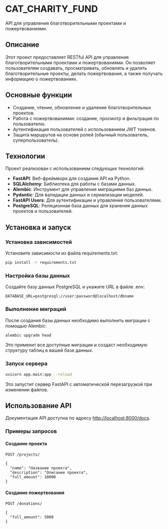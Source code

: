 # CAT_CHARITY_FUND
API для управления благотворительными проектами и пожертвованиями.

## Описание
Этот проект предоставляет RESTful API для управления благотворительными проектами и пожертвованиями. Он позволяет пользователям создавать, просматривать, обновлять и удалять благотворительные проекты, делать пожертвования, а также получать информацию о пожертвованиях.

## Основные функции
- Создание, чтение, обновление и удаление благотворительных проектов.
- Работа с пожертвованиями: создание, просмотр и фильтрация по пользователю.
- Аутентификация пользователей с использованием JWT токенов.
- Защита маршрутов на основе ролей (обычный пользователь, суперпользователь).

## Технологии
Проект реализован с использованием следующих технологий:
- **FastAPI**: Веб-фреймворк для создания API на Python.
- **SQLAlchemy**: Библиотека для работы с базами данных.
- **Alembic**: Инструмент для управления миграциями баз данных.
- **Pydantic**: Для валидации данных и сериализации моделей.
- **FastAPI Users**: Для аутентификации и управления пользователями.
- **PostgreSQL**: Реляционная база данных для хранения данных проектов и пользователей.

## Установка и запуск

### Установка зависимостей
Установите зависимости из файла requirements.txt:

``` sh
pip install -r requirements.txt
```

### Настройка базы данных
Создайте базу данных PostgreSQL и укажите URL в файле .env:

``` plaintext
DATABASE_URL=postgresql://user:password@localhost/dbname
```

### Выполнение миграций

После создания базы данных необходимо выполнить миграции с помощью Alembic:

``` sh
alembic upgrade head
```

Это применит все доступные миграции и создаст необходимую структуру таблиц в вашей базе данных.

### Запуск сервера

``` sh
uvicorn app.main:app --reload
```

Это запустит сервер FastAPI с автоматической перезагрузкой при изменении файлов.

## Использование API
Документация API доступна по адресу [http://localhost:8000/docs](http://localhost:8000/docs).

### Примеры запросов

#### Создание проекта

``` http
POST /projects/

{
  "name": "Название проекта",
  "description": "Описание проекта",
  "full_amount": 10000
}
```

#### Создание пожертвования

``` http
POST /donations/

{
  "full_amount": 5000
}
```
